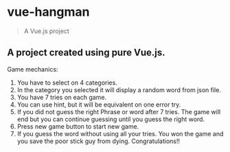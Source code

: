 # vue-hangman

> A Vue.js project

## A project created using pure Vue.js. 
Game mechanics:
1. You have to select on 4 categories.
2. In the category you selected it will display a random word from json file.
3. You have 7 tries on each game.
4. You can use hint, but it will be equivalent on one error try.
5. If you did not guess the right Phrase or word after 7 tries. The game will end but you
can continue guessing until you guess the right word.
6. Press new game button to start new game.
7. If you guess the word without using all your tries. You won the game and you save the poor stick guy from dying.
Congratulations!!


